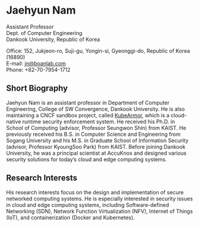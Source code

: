 # Jaehyun Nam

Assistant Professor  
Dept. of Computer Engineering  
Dankook University, Republic of Korea  

Office: 152, Jukjeon-ro, Suji-gu, Yongin-si, Gyeonggi-do, Republic of Korea (16890)  
E-mail: jn@boanlab.com  
Phone: +82-70-7954-1712  

## Short Biography

Jaehyun Nam is an assistant professor in Department of Computer Engineering, College of SW Convergence, Dankook University. He is also maintaining a CNCF sandbox project, called [KubeArmor](https://github.com/kubearmor/KubeArmor), which is a cloud-native runtime security enforcement system. He received his Ph.D. in School of Computing (advisor, Professor Seungwon Shin) from KAIST. He previously received his B.S. in Computer Science and Engineering from Sogang University and his M.S. in Graduate School of Information Security (advisor, Professor KyoungSoo Park) from KAIST. Before joining Dankook University, he was a principal scientist at AccuKnox and designed various security solutions for today’s cloud and edge computing systems.

## Research Interests

His research interests focus on the design and implementation of secure networked computing systems. He is especially interested in security issues in cloud and edge computing systems, including Software-defined Networking (SDN), Network Function Virtualization (NFV), Internet of Things (IoT), and containerization (Docker and Kubernetes).
